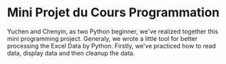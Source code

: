 # Mini Projet du Cours Programmation
 Yuchen and Chenyin, as two Python beginner, we've realized together this mini programming project. 
 Generaly, we wrote a little tool for better processing the Excel Data by Python.
 Firstly, we've practiced how to read data, display data and then cleanup the data.
